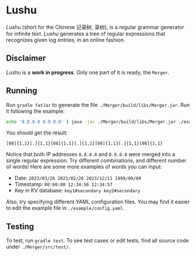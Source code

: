 # Lushu

_Lushu_ (short for the Chinese 记录树, 录树), is a regular grammar generator for
infinite text. _Lushu_ generates a tree of regular expressions that recognizes
given log entries, in an online fashion.

## Disclaimer

_Lushu_ is a **work in progress**. Only one part of it is ready, the `Merger`.

## Running

Run `gradle fatJar` to generate the file `./Merger/build/libs/Merger.jar`. Run
it following the example:

```sh
echo '8.8.8.8 0.0.0.0' | java -jar ./Merger/build/libs/Merger.jar ./example/config.yaml
```

You should get the result:

```
[08]{1,1}[.]{1,1}[08]{1,1}[.]{1,1}[08]{1,1}[.]{1,1}[08]{1,1}
```

Notice that both IP addresses `8.8.8.8` and `0.0.0.0` were merged into a single
regular expression. Try different combinations, and different number of words!
Here are some more examples of words you can input:

- Date: `2023/03/26 2023/02/26 2023/12/11 1999/09/09`
- Timestamp: `00:00:00 12:34:56 12:34:57`
- Key in KV database: `key1#secondary key2#secondary`

Also, try specifying different YAML configuration files. You may find it easier
to edit the example file in `./example/config.yaml`.

## Testing

To test, run `gradle test`. To see test cases or edit tests, find all source
code under `./Merger/src/test/`.
